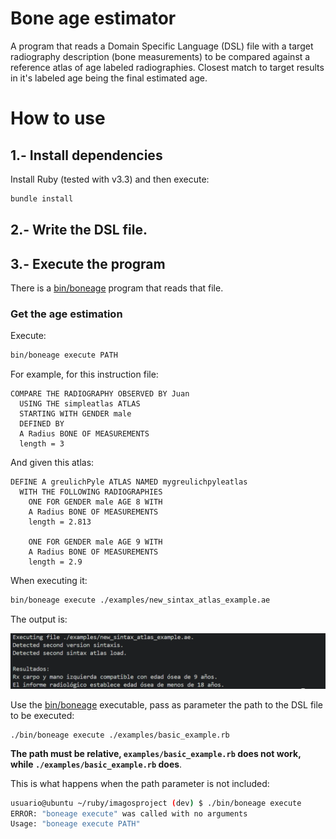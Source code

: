 # Bone age estimator 

A program that reads a Domain Specific Language (DSL) file with a target radiography description (bone measurements) to be compared against a reference atlas of age labeled radiographies. Closest match to target results in it's labeled age being the final estimated age.

# How to use

## 1.- Install dependencies

Install Ruby (tested with v3.3) and then execute:

```bash
bundle install
```

## 2.- Write the DSL file.


## 3.- Execute the program

There is a [bin/boneage](bin/boneage) program that reads that file.

### Get the age estimation

Execute:

```bash
bin/boneage execute PATH
```

For example, for this instruction file:

```
COMPARE THE RADIOGRAPHY OBSERVED BY Juan
  USING THE simpleatlas ATLAS
  STARTING WITH GENDER male
  DEFINED BY
  A Radius BONE OF MEASUREMENTS
  length = 3

```

And given this atlas:

```
DEFINE A greulichPyle ATLAS NAMED mygreulichpyleatlas
  WITH THE FOLLOWING RADIOGRAPHIES
    ONE FOR GENDER male AGE 8 WITH
    A Radius BONE OF MEASUREMENTS
    length = 2.813

    ONE FOR GENDER male AGE 9 WITH
    A Radius BONE OF MEASUREMENTS
    length = 2.9

```

When executing it:

```bash
bin/boneage execute ./examples/new_sintax_atlas_example.ae
```

The output is:

![docs/estimation_result.png](docs/estimation_result.png)

Use the [bin/boneage](bin/boneage) executable, pass as parameter the path to the DSL file to be executed:

```console
./bin/boneage execute ./examples/basic_example.rb 
```

**The path must be relative, `examples/basic_example.rb` does not work, while `./examples/basic_example.rb` does**.

This is what happens when the path parameter is not included:

```bash
usuario@ubuntu ~/ruby/imagosproject (dev) $ ./bin/boneage execute 
ERROR: "boneage execute" was called with no arguments
Usage: "boneage execute PATH"
```
